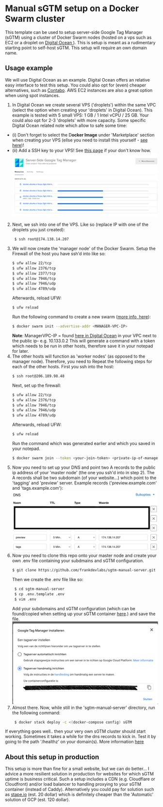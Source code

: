 
# Manual sGTM setup on a Docker Swarm cluster

This template can be used to setup server-side Google Tag Manager (sGTM) using a cluster of Docker Swarm nodes (hosted 
on a vps such as EC2 or a droplet on [Digital Ocean ](https://digitalocean.com/)). This is setup is meant as a rudimentary 
starting point to self-host sGTM. This setup will require an own domain name.

## Usage example
We will use Digital Ocean as an example. Digital Ocean offers an relative easy interface to test this setup. You could also opt for
(even) cheaper alternatives, such as [Contabo](https://contabo.com/en/). AWS EC2 instances are also a great option when using spot instances.

1. In Digital Ocean we create several VPS ('droplets') within the same VPC (select the option when creating your 'droplets' 
in Digital Ocean). This example is tested with 5 small VPS: 1 GB / 1 Intel vCPU / 25 GB. Your could also opt for 2-3 'droplets' 
with more capacity. Some specific Digital Ocean related note which allow to safe some time:
- (i) Don't forget to select the D**ocker Image** under 'Marketplace' section when creating your VPS (ellse you need to 
install this yourself - [see here](https://docs.docker.com/desktop/install/ubuntu/))!
- (ii) Add a SSH key to your VPS! See [this page](https://docs.digitalocean.com/products/droplets/how-to/add-ssh-keys/) 
if your don't know how.
![creating 5 droplets in DO](./images/digital-ocean-create-5-droplets.png)

2. Next, we ssh into one of the VPS. Like so (replace IP with one of the droplets you just created):
   ```bash 
    $ ssh root@174.138.14.207
   ```
3. We will now create the 'manager node' of the Docker Swarm. Setup the Firewall of the host you have ssh'd into like so:
    ```bash 
    $ ufw allow 22/tcp
    $ ufw allow 2376/tcp
    $ ufw allow 2377/tcp
    $ ufw allow 7946/tcp
    $ ufw allow 7946/udp
    $ ufw allow 4789/udp
   ```
   Afterwards, reload UFW:
    ```bash 
    $ ufw reload
   ```
   Run the following command to create a new swarm ([more info, here](https://docs.docker.com/engine/swarm/swarm-tutorial/create-swarm/)):
   ```bash 
   $ docker swarm init --advertise-addr <MANAGER-VPC-IP>
   ```
   **Note**: ManagerVPC-IP = found [here in Digital Ocean](https://cloud.digitalocean.com/networking/vpc) in your VPC next to the public ip- e.g. 10.133.0.2
    This will generate a command with a token which needs to be run in other hosts, therefore save it in your notepad for later.
4. The other hosts will function as 'worker nodes' (as opposed to the manager node). Therefore, you need to Repeat the 
following steps for each of the other hosts. First you ssh into the host: 
    ```bash 
    $ ssh root@206.189.98.48
   ```
   Next, set up the firewall:
    ```bash 
    $ ufw allow 22/tcp
    $ ufw allow 2376/tcp
    $ ufw allow 7946/tcp
    $ ufw allow 7946/udp
    $ ufw allow 4789/udp
   ```
   Afterwards, reload UFW:
    ```bash 
    $ ufw reload
   ```
   Run the command which was generated earlier and which you saved in your notepad.
   ```bash 
   $ docker swarm join --token <your-join-token> <private-ip-of-manager-node>:2377
   ```
5. Now you need to set up your DNS and point two A records to the public ip address of your 'master node' (the one you ssh'd
into in step 2). The A records shall be two subdomain (of your website...) which point to the 'tagging' and 'preview' server.
Example records ('preview.example.com' and 'tags.example.com'):
![dns a records](./images/dns-records.png)
6. Now you need to clone this repo onto your master node and create your own .env file containing your subdmains and sGTM 
configuration.
   ```bash 
   $ git clone https://github.com/frankdevlabs/sgtm-manual-server.git
   ```
   Then we create the .env file like so:
   ```bash
    $ cd sgtm-manual-server
    $ cp .env.template .env
    $ vim .env
   ```
   Add your subdomains and sGTM configuration (which can be found/copied when setting up your sGTM container 
[here](https://tagmanager.google.com/).) and save the file.
![sgtm container configuration](./images/sgtm-config.png)
7. Almost there. Now, while still in the 'sgtm-manual-server' directory, run the following command:
   ```bash 
    $ docker stack deploy -c <(docker-compose config) sGTM
   ```
   
If everything goes well.. then your very own sGTM cluster should start working. Sometimes it takes a while for the dns records 
to kick in. Test it by going to the path '/healthz' on your domain(s). More information [here](https://developers.google.com/tag-platform/tag-manager/server-side/manual-setup-guide)

## About this setup in production
This setup is more than fine for a small website, but we can do better... I advice a more resilient solution 
in production for websites for which sGTM uptime is business critical. Such a setup includes a CDN (e.g. Cloudflare or 
Cloudfront) and/or load balancer to handling proxying to your sGTM container (instead of Caddy). Alternatively you
could pay for solution such as [stape.io](https://stape.io) (est. 20 dollar) which is definitely cheaper than the 'Automatic' 
solution of GCP (est. 120 dollar). 
